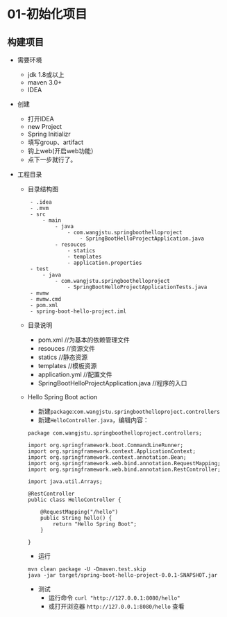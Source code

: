 # 01-初始化项目

## 构建项目

* 需要环境
    * jdk 1.8或以上
    * maven 3.0+
    * IDEA
* 创建
    * 打开IDEA
    * new Project
    * Spring Initializr
    * 填写group、artifact
    * 钩上web(开启web功能）
    * 点下一步就行了。
* 工程目录
    * 目录结构图
    ```SHELL
        - .idea
        - .mvm
        - src
    	    - main
    		    - java
        			- com.wangjstu.springboothelloproject
        				- SpringBootHelloProjectApplication.java
        		- resouces
        			- statics
        			- templates
        			- application.properties
	    - test
    	    - java
        	    - com.wangjstu.springboothelloproject
            	    - SpringBootHelloProjectApplicationTests.java
	    - mvmw
	    - mvmw.cmd
        - pom.xml
        - spring-boot-hello-project.iml
    ```
    
    * 目录说明
        * pom.xml  //为基本的依赖管理文件
        * resouces //资源文件
        * statics  //静态资源
        * templates //模板资源
        * application.yml //配置文件
        * SpringBootHelloProjectApplication.java  //程序的入口

    * Hello Spring Boot action
        * 新建`package`:`com.wangjstu.springboothelloproject.controllers`
        * 新建`HelloController.java`，编辑内容：
        ```SHELL
        package com.wangjstu.springboothelloproject.controllers;
        
        import org.springframework.boot.CommandLineRunner;
        import org.springframework.context.ApplicationContext;
        import org.springframework.context.annotation.Bean;
        import org.springframework.web.bind.annotation.RequestMapping;
        import org.springframework.web.bind.annotation.RestController;
        
        import java.util.Arrays;
        
        @RestController
        public class HelloController {
        
            @RequestMapping("/hello")
            public String hello() {
                return "Hello Spring Boot";
            }
      
        }
        ```
      
       * 运行
       ```SHELL
       mvn clean package -U -Dmaven.test.skip
       java -jar target/spring-boot-hello-project-0.0.1-SNAPSHOT.jar
       ```
      
       * 测试
            * 运行命令 `curl "http://127.0.0.1:8080/hello"`
            * 或打开浏览器 `http://127.0.0.1:8080/hello` 查看
